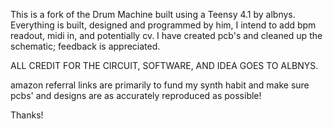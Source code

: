 This is a fork of the Drum Machine built using a Teensy 4.1 by albnys.
Everything is built, designed and programmed by him, I intend to add bpm readout, midi in, and potentially cv.
I have created pcb's and cleaned up the schematic; feedback is appreciated.


ALL CREDIT FOR THE CIRCUIT, SOFTWARE, AND IDEA GOES TO ALBNYS.

amazon referral links are primarily to fund my synth habit and make sure pcbs' and designs are as accurately reproduced as possible!

Thanks!

